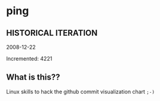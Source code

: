 # ping

## HISTORICAL ITERATION
2008-12-22

Incremented: 4221

## What is this?? 
Linux skills to hack the github commit visualization chart `;-)`
